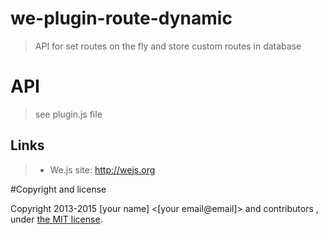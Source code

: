 # we-plugin-route-dynamic

> API for set routes on the fly and store custom routes in database

# API

> see plugin.js file


## Links

> * We.js site: http://wejs.org

#Copyright and license

Copyright 2013-2015 [your name] <[your email@email]> and contributors , under [the MIT license](LICENSE).